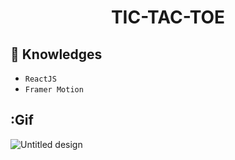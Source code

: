 <h1 align="center">TIC-TAC-TOE</h1>

## :rocket: Knowledges

- `ReactJS`
- `Framer Motion`

## :Gif

![Untitled design](https://github.com/nitin7213/tic-tac-toe/assets/155103864/59225e37-d214-4b3c-b115-9111419845eb)
